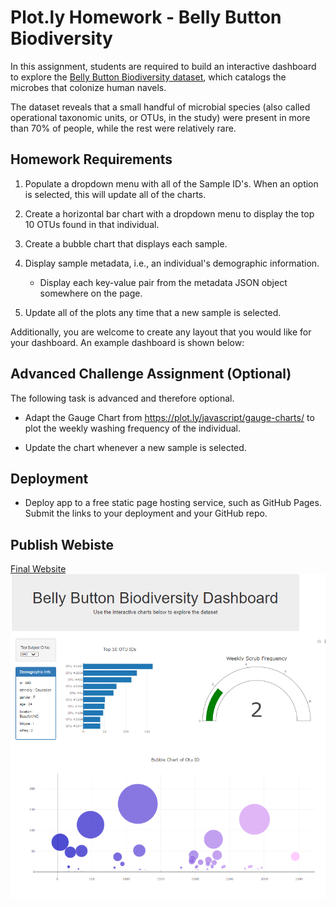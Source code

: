 # Plot.ly Homework - Belly Button Biodiversity

In this assignment, students are required to build an interactive dashboard to explore the [Belly Button Biodiversity dataset](http://robdunnlab.com/projects/belly-button-biodiversity/), which catalogs the microbes that colonize human navels.

The dataset reveals that a small handful of microbial species (also called operational taxonomic units, or OTUs, in the study) were present in more than 70% of people, while the rest were relatively rare.

## Homework Requirements

1. Populate a dropdown menu with all of the Sample ID's. When an option is selected, this will update all of the charts.

2. Create a horizontal bar chart with a dropdown menu to display the top 10 OTUs found in that individual.

3. Create a bubble chart that displays each sample.

4. Display sample metadata, i.e., an individual's demographic information.

	* Display each key-value pair from the metadata JSON object somewhere on the page.

5. Update all of the plots any time that a new sample is selected.

Additionally, you are welcome to create any layout that you would like for your dashboard. An example dashboard is shown below:

## Advanced Challenge Assignment (Optional)

The following task is advanced and therefore optional.

* Adapt the Gauge Chart from <https://plot.ly/javascript/gauge-charts/> to plot the weekly washing frequency of the individual.

* Update the chart whenever a new sample is selected.

## Deployment

* Deploy app to a free static page hosting service, such as GitHub Pages. Submit the links to your deployment and your GitHub repo.

## Publish Webiste 
[Final Website](https://adriana-icasiano.github.io/plot.ly_homework-/)<br>
![Final Website Image](https://github.com/adriana-icasiano/plot.ly_homework-/blob/main/Images/belly_button_website.PNG)
